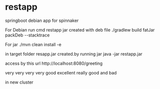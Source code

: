 # restapp
springboot debian app for spinnaker

For Debian run cmd restapp jar created  with deb file 
./gradlew build fatJar packDeb --stacktrace


For jar
./mvn clean install -e 

in target folder resapp.jar created.by running jar 
java  -jar restapp.jar

access by this url  http://localhost:8080/greeting

very very very very good excellent
really good and bad


in new cluster

